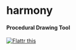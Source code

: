 harmony
=======

#### Procedural Drawing Tool ####

[![Flattr this](http://api.flattr.com/button/button-compact-static-100x17.png)](http://flattr.com/thing/288/harmony)